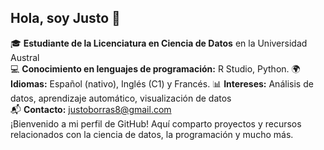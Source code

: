 ## Hola, soy Justo 👋

🎓 **Estudiante de la Licenciatura en Ciencia de Datos** en la Universidad Austral  
💻 **Conocimiento en lenguajes de programación:** R Studio, Python.
🌍 **Idiomas:** Español (nativo), Inglés (C1) y Francés.
📊 **Intereses:** Análisis de datos, aprendizaje automático, visualización de datos  
📬 **Contacto:** [justoborras8@gmail.com](justoborras8@gmail.com)  
¡Bienvenido a mi perfil de GitHub! Aquí comparto proyectos y recursos relacionados con la ciencia de datos, la programación y mucho más.  
